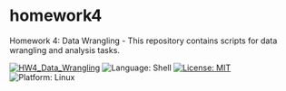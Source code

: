 # homework4
Homework 4: Data Wrangling - This repository contains scripts for data wrangling and analysis tasks.

[![HW4_Data_Wrangling](https://github.com/ncsu-csc-510/hw1/actions/workflows/python-app.yml/badge.svg?event=push)](https://img.shields.io/badge/Repository-hw4-red)
<img alt="Language: Shell" src="https://img.shields.io/badge/Language-Shell-yellow"> 
<a href="https://github.com/ncsu-csc-510/hw1/blob/main/LICENSE"><img alt="License: MIT" src="https://img.shields.io/badge/License-MIT-purple"></a> <!-- License-MIT -->
<img alt="Platform: Linux" src="https://img.shields.io/badge/Linux-FCC624?style=for-the-badge&logo=linux&logoColor=black"> <!-- Platform-Linux -->
